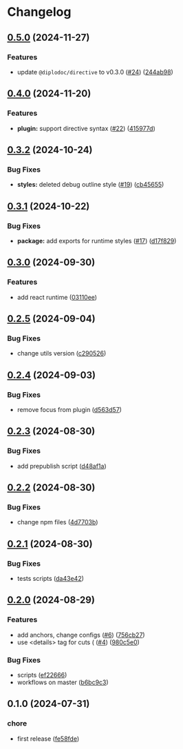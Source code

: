 # Changelog

## [0.5.0](https://github.com/diplodoc-platform/cut-extension/compare/v0.4.0...v0.5.0) (2024-11-27)


### Features

* update `@diplodoc/directive` to v0.3.0 ([#24](https://github.com/diplodoc-platform/cut-extension/issues/24)) ([244ab98](https://github.com/diplodoc-platform/cut-extension/commit/244ab98e68ec167eb3cae1568d80bea1c4ccc68f))

## [0.4.0](https://github.com/diplodoc-platform/cut-extension/compare/v0.3.2...v0.4.0) (2024-11-20)


### Features

* **plugin:** support directive syntax ([#22](https://github.com/diplodoc-platform/cut-extension/issues/22)) ([415977d](https://github.com/diplodoc-platform/cut-extension/commit/415977d61e2cc6d99c7709d8caca36d094743202))

## [0.3.2](https://github.com/diplodoc-platform/cut-extension/compare/v0.3.1...v0.3.2) (2024-10-24)


### Bug Fixes

* **styles:** deleted debug outline style ([#19](https://github.com/diplodoc-platform/cut-extension/issues/19)) ([cb45655](https://github.com/diplodoc-platform/cut-extension/commit/cb456554fb43637e04bc01f15339fae6e66e1e21))

## [0.3.1](https://github.com/diplodoc-platform/cut-extension/compare/v0.3.0...v0.3.1) (2024-10-22)


### Bug Fixes

* **package:** add exports for runtime styles ([#17](https://github.com/diplodoc-platform/cut-extension/issues/17)) ([d17f829](https://github.com/diplodoc-platform/cut-extension/commit/d17f829f78e2ddb34d38de3a8bb535f349fd2014))

## [0.3.0](https://github.com/diplodoc-platform/cut-extension/compare/v0.2.5...v0.3.0) (2024-09-30)


### Features

* add react runtime ([03110ee](https://github.com/diplodoc-platform/cut-extension/commit/03110eed6c80d7da0eee7919d222d86b391b9b9c))

## [0.2.5](https://github.com/diplodoc-platform/cut-extension/compare/v0.2.4...v0.2.5) (2024-09-04)


### Bug Fixes

* change utils version ([c290526](https://github.com/diplodoc-platform/cut-extension/commit/c290526b22ff3999e25a3fd517096f1bed371389))

## [0.2.4](https://github.com/diplodoc-platform/cut-extension/compare/v0.2.3...v0.2.4) (2024-09-03)


### Bug Fixes

* remove focus from plugin ([d563d57](https://github.com/diplodoc-platform/cut-extension/commit/d563d57f2721eb21d662b72eaeb9a0c031bf5c73))

## [0.2.3](https://github.com/diplodoc-platform/cut-extension/compare/v0.2.2...v0.2.3) (2024-08-30)


### Bug Fixes

* add prepublish script ([d48af1a](https://github.com/diplodoc-platform/cut-extension/commit/d48af1adf530132f8084c34e551c412bdafa7fac))

## [0.2.2](https://github.com/diplodoc-platform/cut-extension/compare/v0.2.1...v0.2.2) (2024-08-30)


### Bug Fixes

* change npm files ([4d7703b](https://github.com/diplodoc-platform/cut-extension/commit/4d7703b38e453c4a44036f4cae67b437622925e8))

## [0.2.1](https://github.com/diplodoc-platform/cut-extension/compare/v0.2.0...v0.2.1) (2024-08-30)


### Bug Fixes

* tests scripts ([da43e42](https://github.com/diplodoc-platform/cut-extension/commit/da43e42bb58b6a36e9ab1a2c9d1ba50849467ebe))

## [0.2.0](https://github.com/diplodoc-platform/cut-extension/compare/v0.1.0...v0.2.0) (2024-08-29)


### Features

* add anchors, change configs ([#6](https://github.com/diplodoc-platform/cut-extension/issues/6)) ([756cb27](https://github.com/diplodoc-platform/cut-extension/commit/756cb277617e4100dd2201bf2a00f26600a9bd03))
* use &lt;details&gt; tag for cuts ( ([#4](https://github.com/diplodoc-platform/cut-extension/issues/4)) ([980c5e0](https://github.com/diplodoc-platform/cut-extension/commit/980c5e0458e376848a653bd8d865279bc2f7b2f7))


### Bug Fixes

* scripts ([ef22666](https://github.com/diplodoc-platform/cut-extension/commit/ef22666e1dc185119a8de98b55fdc1f2e756d61e))
* workflows on master ([b6bc9c3](https://github.com/diplodoc-platform/cut-extension/commit/b6bc9c3c40d4c218dafeef5475435226746e11cf))

## 0.1.0 (2024-07-31)


### chore

* first release ([fe58fde](https://github.com/diplodoc-platform/cut-extension/commit/fe58fde388ec5ebd8dbe4de28086ab951da62a4a))
